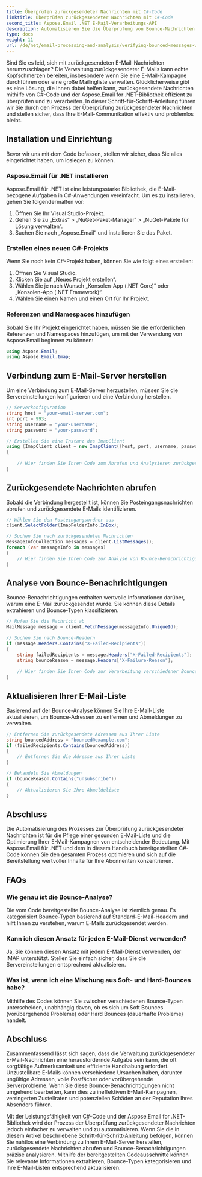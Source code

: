 ```yaml
---
title: Überprüfen zurückgesendeter Nachrichten mit C#-Code
linktitle: Überprüfen zurückgesendeter Nachrichten mit C#-Code
second_title: Aspose.Email .NET E-Mail-Verarbeitungs-API
description: Automatisieren Sie die Überprüfung von Bounce-Nachrichten mit C# und Aspose.Email für .NET. Verwalten Sie mühelos E-Mail-Listen und steigern Sie die Wirksamkeit Ihrer Kampagnen.
type: docs
weight: 11
url: /de/net/email-processing-and-analysis/verifying-bounced-messages-with-csharp-code/
---
```


Sind Sie es leid, sich mit zurückgesendeten E-Mail-Nachrichten herumzuschlagen? Die Verwaltung zurückgesendeter E-Mails kann echte Kopfschmerzen bereiten, insbesondere wenn Sie eine E-Mail-Kampagne durchführen oder eine große Mailingliste verwalten. Glücklicherweise gibt es eine Lösung, die Ihnen dabei helfen kann, zurückgesendete Nachrichten mithilfe von C#-Code und der Aspose.Email for .NET-Bibliothek effizient zu überprüfen und zu verarbeiten. In dieser Schritt-für-Schritt-Anleitung führen wir Sie durch den Prozess der Überprüfung zurückgesendeter Nachrichten und stellen sicher, dass Ihre E-Mail-Kommunikation effektiv und problemlos bleibt.

## Installation und Einrichtung

Bevor wir uns mit dem Code befassen, stellen wir sicher, dass Sie alles eingerichtet haben, um loslegen zu können.

### Aspose.Email für .NET installieren

Aspose.Email für .NET ist eine leistungsstarke Bibliothek, die E-Mail-bezogene Aufgaben in C#-Anwendungen vereinfacht. Um es zu installieren, gehen Sie folgendermaßen vor:

1. Öffnen Sie Ihr Visual Studio-Projekt.
2. Gehen Sie zu „Extras“ > „NuGet-Paket-Manager“ > „NuGet-Pakete für Lösung verwalten“.
3. Suchen Sie nach „Aspose.Email“ und installieren Sie das Paket.

### Erstellen eines neuen C#-Projekts

Wenn Sie noch kein C#-Projekt haben, können Sie wie folgt eines erstellen:

1. Öffnen Sie Visual Studio.
2. Klicken Sie auf „Neues Projekt erstellen“.
3. Wählen Sie je nach Wunsch „Konsolen-App (.NET Core)“ oder „Konsolen-App (.NET Framework)“.
4. Wählen Sie einen Namen und einen Ort für Ihr Projekt.

### Referenzen und Namespaces hinzufügen

Sobald Sie Ihr Projekt eingerichtet haben, müssen Sie die erforderlichen Referenzen und Namespaces hinzufügen, um mit der Verwendung von Aspose.Email beginnen zu können:

```csharp
using Aspose.Email;
using Aspose.Email.Imap;

```

## Verbindung zum E-Mail-Server herstellen

Um eine Verbindung zum E-Mail-Server herzustellen, müssen Sie die Servereinstellungen konfigurieren und eine Verbindung herstellen.

```csharp
// Serverkonfiguration
string host = "your-email-server.com";
int port = 993;
string username = "your-username";
string password = "your-password";

// Erstellen Sie eine Instanz des ImapClient
using (ImapClient client = new ImapClient((host, port, username, password))
{
   
    // Hier finden Sie Ihren Code zum Abrufen und Analysieren zurückgesendeter Nachrichten
}
```

## Zurückgesendete Nachrichten abrufen

Sobald die Verbindung hergestellt ist, können Sie Posteingangsnachrichten abrufen und zurückgesendete E-Mails identifizieren.

```csharp
// Wählen Sie den Posteingangsordner aus
client.SelectFolder(ImapFolderInfo.InBox);

// Suchen Sie nach zurückgesendeten Nachrichten
MessageInfoCollection messages = client.ListMessages();
foreach (var messageInfo in messages)
{
    // Hier finden Sie Ihren Code zur Analyse von Bounce-Benachrichtigungen
}
```

## Analyse von Bounce-Benachrichtigungen

Bounce-Benachrichtigungen enthalten wertvolle Informationen darüber, warum eine E-Mail zurückgesendet wurde. Sie können diese Details extrahieren und Bounce-Typen klassifizieren.

```csharp
// Rufen Sie die Nachricht ab
MailMessage message = client.FetchMessage(messageInfo.UniqueId);

// Suchen Sie nach Bounce-Headern
if (message.Headers.Contains("X-Failed-Recipients"))
{
    string failedRecipients = message.Headers["X-Failed-Recipients"];
    string bounceReason = message.Headers["X-Failure-Reason"];
    
    // Hier finden Sie Ihren Code zur Verarbeitung verschiedener Bounce-Typen
}
```

## Aktualisieren Ihrer E-Mail-Liste

Basierend auf der Bounce-Analyse können Sie Ihre E-Mail-Liste aktualisieren, um Bounce-Adressen zu entfernen und Abmeldungen zu verwalten.

```csharp
// Entfernen Sie zurückgesendete Adressen aus Ihrer Liste
string bouncedAddress = "bounced@example.com";
if (failedRecipients.Contains(bouncedAddress))
{
    // Entfernen Sie die Adresse aus Ihrer Liste
}

// Behandeln Sie Abmeldungen
if (bounceReason.Contains("unsubscribe"))
{
    // Aktualisieren Sie Ihre Abmeldeliste
}
```

## Abschluss

Die Automatisierung des Prozesses zur Überprüfung zurückgesendeter Nachrichten ist für die Pflege einer gesunden E-Mail-Liste und die Optimierung Ihrer E-Mail-Kampagnen von entscheidender Bedeutung. Mit Aspose.Email für .NET und dem in diesem Handbuch bereitgestellten C#-Code können Sie den gesamten Prozess optimieren und sich auf die Bereitstellung wertvoller Inhalte für Ihre Abonnenten konzentrieren.

## FAQs

### Wie genau ist die Bounce-Analyse?

Die vom Code bereitgestellte Bounce-Analyse ist ziemlich genau. Es kategorisiert Bounce-Typen basierend auf Standard-E-Mail-Headern und hilft Ihnen zu verstehen, warum E-Mails zurückgesendet werden.

### Kann ich diesen Ansatz für jeden E-Mail-Dienst verwenden?

Ja, Sie können diesen Ansatz mit jedem E-Mail-Dienst verwenden, der IMAP unterstützt. Stellen Sie einfach sicher, dass Sie die Servereinstellungen entsprechend aktualisieren.

### Was ist, wenn ich eine Mischung aus Soft- und Hard-Bounces habe?

Mithilfe des Codes können Sie zwischen verschiedenen Bounce-Typen unterscheiden, unabhängig davon, ob es sich um Soft Bounces (vorübergehende Probleme) oder Hard Bounces (dauerhafte Probleme) handelt.

## Abschluss

Zusammenfassend lässt sich sagen, dass die Verwaltung zurückgesendeter E-Mail-Nachrichten eine herausfordernde Aufgabe sein kann, die oft sorgfältige Aufmerksamkeit und effiziente Handhabung erfordert. Unzustellbare E-Mails können verschiedene Ursachen haben, darunter ungültige Adressen, volle Postfächer oder vorübergehende Serverprobleme. Wenn Sie diese Bounce-Benachrichtigungen nicht umgehend bearbeiten, kann dies zu ineffektiven E-Mail-Kampagnen, verringerten Zustellraten und potenziellen Schäden an der Reputation Ihres Absenders führen.

Mit der Leistungsfähigkeit von C#-Code und der Aspose.Email for .NET-Bibliothek wird der Prozess der Überprüfung zurückgesendeter Nachrichten jedoch einfacher zu verwalten und zu automatisieren. Wenn Sie die in diesem Artikel beschriebene Schritt-für-Schritt-Anleitung befolgen, können Sie nahtlos eine Verbindung zu Ihrem E-Mail-Server herstellen, zurückgesendete Nachrichten abrufen und Bounce-Benachrichtigungen präzise analysieren. Mithilfe der bereitgestellten Codeausschnitte können Sie relevante Informationen extrahieren, Bounce-Typen kategorisieren und Ihre E-Mail-Listen entsprechend aktualisieren.